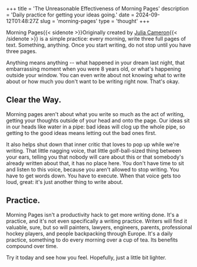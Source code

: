 +++
title = 'The Unreasonable Effectiveness of Morning Pages'
description = 'Daily practice for getting your ideas going.'
date = 2024-09-12T01:48:27Z
slug = 'morning-pages'
type = 'thought'
+++

Morning Pages{{< sidenote >}}Originally created by [Julia Cameron](https://juliacameronlive.com/basic-tools/morning-pages/){{< /sidenote >}} is a simple practice: every morning, write three full pages of text.
Something, anything. Once you start writing, do not stop until you have three pages.

Anything means anything -- what happened in your dream last night, that embarrassing moment when you were 8 years old, or what's happening outside your window.
You can even write about not knowing what to write about or how much you don't want to be writing right now. That's okay.

## Clear the Way.

Morning pages aren't about what you write so much as the act of writing, getting your thoughts outside of your head and onto the page.
Our ideas sit in our heads like water in a pipe: bad ideas will clog up the whole pipe, so getting to the good ideas means letting out the bad ones first.

It also helps shut down that inner critic that loves to pop up while we're writing. That little nagging voice, that little golf-ball-sized thing between your ears, telling you that nobody will care about this or that somebody's already written about that, it has no place here. You don't have time to sit and listen to this voice, because you aren't allowed to stop writing. You have to get words down. You have to execute. When that voice gets too loud, great: it's just another thing to write about.

## Practice.

Morning Pages isn't a productivity hack to get more writing done.
It's a practice, and it's not even specifically a writing practice.
Writers will find it valuable, sure, but so will painters, lawyers, engineers, parents, professional hockey players, and people backpacking through Europe.
It's a daily practice, something to do every morning over a cup of tea.
Its benefits compound over time.

Try it today and see how you feel. Hopefully, just a little bit lighter.

[^foo]: "Foo"

